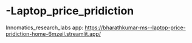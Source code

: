 # -Laptop_price_pridiction
 Innomatics_research_labs
app: https://bharathkumar-ms--laptop-price-pridiction-home-6mzeil.streamlit.app/
